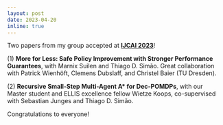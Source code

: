 ```yaml
---
layout: post
date: 2023-04-20
inline: true
---
```


Two papers from my group accepted at <a href='https://ijcai-23.org/' target='_blank'><b>IJCAI 2023</b></a>!


(1) <b>More for Less: Safe Policy Improvement with Stronger Performance Guarantees</b>, with Marnix Suilen and Thiago D. Simão. Great collaboration with Patrick Wienhöft, Clemens Dubslaff, and Christel Baier (TU Dresden).


(2) <b>Recursive Small-Step Multi-Agent A* for Dec-POMDPs</b>, with our Master student and ELLIS excellence fellow Wietze Koops, co-supervised with Sebastian Junges and Thiago D. Simão.

Congratulations to everyone!

